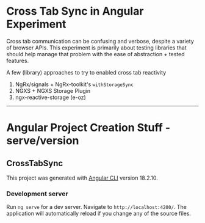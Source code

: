 # Cross Tab Sync in Angular Experiment

Cross tab communication can be confusing and verbose, despite a variety of browser APIs. This experiment is
primarily about testing libraries that should help manage that problem with the ease of abstraction + tested features.

A few (library) approaches to try to enabled cross tab reactivity

1. NgRx/signals + NgRx-toolkit's `withStorageSync`
2. NGXS + NGXS Storage Plugin
3. ngx-reactive-storage (e-oz)

---
# Angular Project Creation Stuff - serve/version

## CrossTabSync

This project was generated with [Angular CLI](https://github.com/angular/angular-cli) version 18.2.10.

### Development server

Run `ng serve` for a dev server. Navigate to `http://localhost:4200/`. The application will automatically reload if you change any of the source files.

